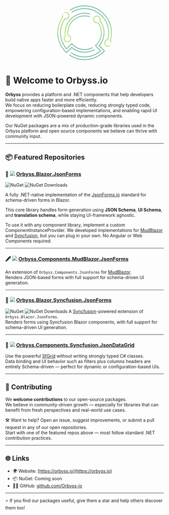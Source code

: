 <p align="center">
  <img src="../orbyss-appicon-white.svg" alt="Orbyss Logo" width="180" style="border-radius: 50%;">
</p>

# 👋 Welcome to Orbyss.io

**Orbyss** provides a platform and .NET components that help developers build native apps faster and more efficiently.  
We focus on reducing boilerplate code, reducing strongly typed code, empowering configuration-based implementations, and enabling rapid UI development with JSON-powered dynamic components.

Our NuGet packages are a mix of production-grade libraries used in the Orbyss platform and open source components we believe can thrive with community input.  

---

## 📦 Featured Repositories

### 🧾 <img src="https://tse2.mm.bing.net/th/id/OIP.KckXqAg1RkJOIfiK0cJqfwHaHa?pid=Api" width="24" /> [Orbyss.Blazor.JsonForms](https://github.com/Orbyss-io/Orbyss.Blazor.JsonForms)
![NuGet](https://img.shields.io/nuget/v/Orbyss.Blazor.JsonForms)
![NuGet Downloads](https://img.shields.io/nuget/dt/Orbyss.Blazor.JsonForms)

A fully .NET-native implementation of the [JsonForms.io](https://jsonforms.io) standard for schema-driven forms in Blazor.

This core library handles form generation using **JSON Schema**, **UI Schema**, and **translation schema**, while staying UI-framework agnostic.

To use it with any component library, implement a custom ComponentInstanceProvider. We developed implementations for [MudBlazor](https://mudblazor.com) and [Syncfusion](https://www.syncfusion.com/), but you can plug in your own. No Angular or Web Components required.

---

### 🖋️ <img src="https://tse3.mm.bing.net/th/id/OIP.4bhPD9HHPja01avpSK1ecAHaHa?w=474&h=474&c=7" width="24" />  [Orbyss.Components.MudBlazor.JsonForms](https://github.com/Orbyss-io/Orbyss.Components.MudBlazor.JsonForms)
An extension of `Orbyss.Components.JsonForms` for [MudBlazor](https://mudblazor.com).  
Renders JSON-based forms with full support for schema-driven UI generation.

---

### 🧾 <img src="https://tse1.mm.bing.net/th/id/OIP.Dj2CTZvhjHHg3iTNsKGdHwHaHa?r=0&pid=Api" width="24" />  [Orbyss.Blazor.Syncfusion.JsonForms](https://github.com/Orbyss-io/Orbyss.Blazor.Syncfusion.JsonForms)
![NuGet](https://img.shields.io/nuget/v/Orbyss.Blazor.Syncfusion.JsonForms)
![NuGet Downloads](https://img.shields.io/nuget/dt/Orbyss.Blazor.Syncfusion.JsonForms)
A [Syncfusion](https://www.syncfusion.com/)-powered extension of `Orbyss.Blazor.JsonForms`.  
Renders forms using Syncfusion Blazor components, with full support for schema-driven UI generation.

---

### 🧮 <img src="https://tse1.mm.bing.net/th/id/OIP.Dj2CTZvhjHHg3iTNsKGdHwHaHa?r=0&pid=Api" width="24" />  [Orbyss.Components.Syncfusion.JsonDataGrid](https://github.com/Orbyss-io/Orbyss.Components.Syncfusion.JsonDataGrid)
Use the powerful [SfGrid](https://blazor.syncfusion.com/documentation/datagrid/getting-started) without writing strongly typed C# classes.  
Data binding and UI behavior such as filters plus columns headers are entirely Schema-driven — perfect for dynamic or configuration-based UIs.

---

## 🤝 Contributing

We **welcome contributions** to our open-source packages.  
We believe in community-driven growth — especially for libraries that can benefit from fresh perspectives and real-world use cases.

🛠 Want to help? Open an issue, suggest improvements, or submit a pull request in any of our open repositories.  
Start with one of the featured repos above — most follow standard .NET contribution practices.

---

## 🌐 Links

- 🌍 Website: [https://orbyss.io](https://orbyss.io)
- 📦 NuGet: Coming soon
- 🧑‍💻 GitHub: [github.com/Orbyss-io](https://github.com/Orbyss-io)

---

⭐️ If you find our packages useful, give them a star and help others discover them too!
